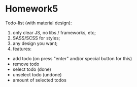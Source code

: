 # Homework5

Todo-list (with material design):
1) only clear JS, no libs / frameworks, etc;
2) SASS/SCSS for styles;
3) any design you want;
4) features:
- add todo (on press "enter" and/or special button for this)
- remove todo
- select todo (done)
- unselect todo (undone)
- amount of selected todos